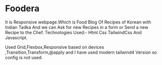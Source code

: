 # Foodera
It is Responsive webpage.Which is Food Blog Of Recipes of Korean with Indian Tadka And we can Ask for new Recipes in a form or Send a new Recipe to the Chef.
Technologies Used:- Html Css TailwindCss And Javascript.

Used Grid,Flexbox,Responsive based on devices ,Transition,Transform,@apply and I have used modern tailwind4 Version so config is not used.
